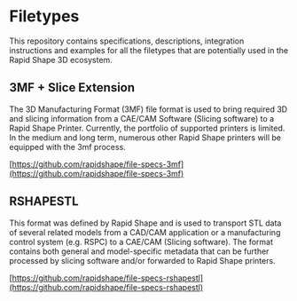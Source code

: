 # Filetypes

This repository contains specifications, descriptions, integration instructions and examples for all the filetypes that are potentially used in the Rapid Shape 3D ecosystem.

## 3MF + Slice Extension

The 3D Manufacturing Format (3MF) file format is used to bring required 3D and slicing information from a CAE/CAM Software (Slicing software) to a Rapid Shape Printer. Currently, the portfolio of supported printers is limited. In the medium and long term, numerous other Rapid Shape printers will be equipped with the 3mf process.

[https://github.com/rapidshape/file-specs-3mf](https://github.com/rapidshape/file-specs-3mf)

## RSHAPESTL

This format was defined by Rapid Shape and is used to transport STL data of several related models from a CAD/CAM application or a manufacturing control system (e.g. RSPC) to a CAE/CAM (Slicing software). The format contains both general and model-specific metadata that can be further processed by slicing software and/or forwarded to Rapid Shape printers.

[https://github.com/rapidshape/file-specs-rshapestl](https://github.com/rapidshape/file-specs-rshapestl)
